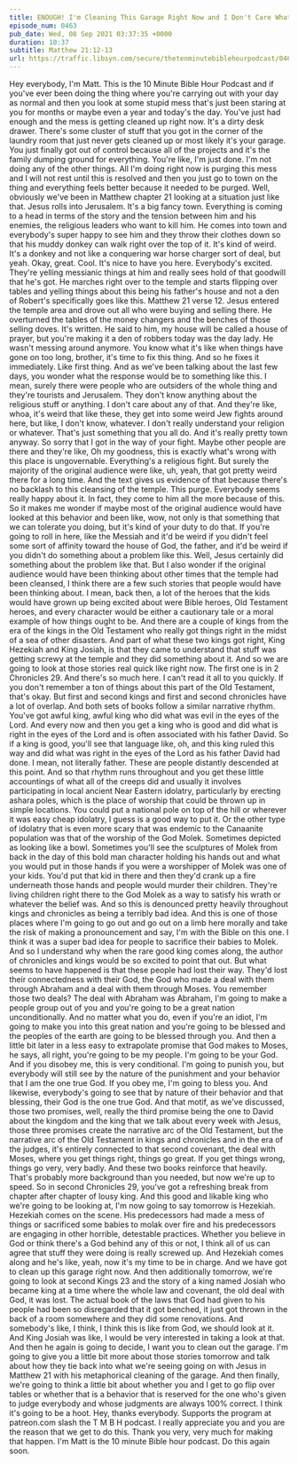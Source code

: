 ```yaml
---
title: ENOUGH! I'm Cleaning This Garage Right Now and I Don't Care What Other Responsibilities I'm Neglecting To Do It
episode_num: 0463
pub_date: Wed, 08 Sep 2021 03:37:35 +0000
duration: 10:37
subtitle: Matthew 21:12-13
url: https://traffic.libsyn.com/secure/thetenminutebiblehourpodcast/0463_-_ENOUGH_Im_Cleaning_This_Garage_Right_Now_and_I_Dont_Care_What_Other_Responsibilities_Im_Neglecting_To_Do_It.mp3
---
```


 Hey everybody, I'm Matt. This is the 10 Minute Bible Hour Podcast and if you've ever been doing the thing where you're carrying out with your day as normal and then you look at some stupid mess that's just been staring at you for months or maybe even a year and today's the day. You've just had enough and the mess is getting cleaned up right now. It's a dirty desk drawer. There's some cluster of stuff that you got in the corner of the laundry room that just never gets cleaned up or most likely it's your garage. You just finally got out of control because all of the projects and it's the family dumping ground for everything. You're like, I'm just done. I'm not doing any of the other things. All I'm doing right now is purging this mess and I will not rest until this is resolved and then you just go to town on the thing and everything feels better because it needed to be purged. Well, obviously we've been in Matthew chapter 21 looking at a situation just like that. Jesus rolls into Jerusalem. It's a big fancy town. Everything is coming to a head in terms of the story and the tension between him and his enemies, the religious leaders who want to kill him. He comes into town and everybody's super happy to see him and they throw their clothes down so that his muddy donkey can walk right over the top of it. It's kind of weird. It's a donkey and not like a conquering war horse charger sort of deal, but yeah. Okay, great. Cool. It's nice to have you here. Everybody's excited. They're yelling messianic things at him and really sees hold of that goodwill that he's got. He marches right over to the temple and starts flipping over tables and yelling things about this being his father's house and not a den of Robert's specifically goes like this. Matthew 21 verse 12. Jesus entered the temple area and drove out all who were buying and selling there. He overturned the tables of the money changers and the benches of those selling doves. It's written. He said to him, my house will be called a house of prayer, but you're making it a den of robbers today was the day lady. He wasn't messing around anymore. You know what it's like when things have gone on too long, brother, it's time to fix this thing. And so he fixes it immediately. Like first thing. And as we've been talking about the last few days, you wonder what the response would be to something like this. I mean, surely there were people who are outsiders of the whole thing and they're tourists and Jerusalem. They don't know anything about the religious stuff or anything. I don't care about any of that. And they're like, whoa, it's weird that like these, they get into some weird Jew fights around here, but like, I don't know, whatever. I don't really understand your religion or whatever. That's just something that you all do. And it's really pretty town anyway. So sorry that I got in the way of your fight. Maybe other people are there and they're like, Oh my goodness, this is exactly what's wrong with this place is ungovernable. Everything's a religious fight. But surely the majority of the original audience were like, uh, yeah, that got pretty weird there for a long time. And the text gives us evidence of that because there's no backlash to this cleansing of the temple. This purge. Everybody seems really happy about it. In fact, they come to him all the more because of this. So it makes me wonder if maybe most of the original audience would have looked at this behavior and been like, wow, not only is that something that we can tolerate you doing, but it's kind of your duty to do that. If you're going to roll in here, like the Messiah and it'd be weird if you didn't feel some sort of affinity toward the house of God, the father, and it'd be weird if you didn't do something about a problem like this. Well, Jesus certainly did something about the problem like that. But I also wonder if the original audience would have been thinking about other times that the temple had been cleansed, I think there are a few such stories that people would have been thinking about. I mean, back then, a lot of the heroes that the kids would have grown up being excited about were Bible heroes, Old Testament heroes, and every character would be either a cautionary tale or a moral example of how things ought to be. And there are a couple of kings from the era of the kings in the Old Testament who really got things right in the midst of a sea of other disasters. And part of what these two kings got right, King Hezekiah and King Josiah, is that they came to understand that stuff was getting screwy at the temple and they did something about it. And so we are going to look at those stories real quick like right now. The first one is in 2 Chronicles 29. And there's so much here. I can't read it all to you quickly. If you don't remember a ton of things about this part of the Old Testament, that's okay. But first and second kings and first and second chronicles have a lot of overlap. And both sets of books follow a similar narrative rhythm. You've got awful king, awful king who did what was evil in the eyes of the Lord. And every now and then you get a king who is good and did what is right in the eyes of the Lord and is often associated with his father David. So if a king is good, you'll see that language like, oh, and this king ruled this way and did what was right in the eyes of the Lord as his father David had done. I mean, not literally father. These are people distantly descended at this point. And so that rhythm runs throughout and you get these little accountings of what all of the creeps did and usually it involves participating in local ancient Near Eastern idolatry, particularly by erecting ashara poles, which is the place of worship that could be thrown up in simple locations. You could put a national pole on top of the hill or wherever it was easy cheap idolatry, I guess is a good way to put it. Or the other type of idolatry that is even more scary that was endemic to the Canaanite population was that of the worship of the God Molek. Sometimes depicted as looking like a bowl. Sometimes you'll see the sculptures of Molek from back in the day of this bold man character holding his hands out and what you would put in those hands if you were a worshipper of Molek was one of your kids. You'd put that kid in there and then they'd crank up a fire underneath those hands and people would murder their children. They're living children right there to the God Molek as a way to satisfy his wrath or whatever the belief was. And so this is denounced pretty heavily throughout kings and chronicles as being a terribly bad idea. And this is one of those places where I'm going to go out and go out on a limb here morally and take the risk of making a pronouncement and say, I'm with the Bible on this one. I think it was a super bad idea for people to sacrifice their babies to Molek. And so I understand why when the rare good king comes along, the author of chronicles and kings would be so excited to point that out. But what seems to have happened is that these people had lost their way. They'd lost their connectedness with their God, the God who made a deal with them through Abraham and a deal with them through Moses. You remember those two deals? The deal with Abraham was Abraham, I'm going to make a people group out of you and you're going to be a great nation unconditionally. And no matter what you do, even if you're an idiot, I'm going to make you into this great nation and you're going to be blessed and the peoples of the earth are going to be blessed through you. And then a little bit later in a less easy to extrapolate promise that God makes to Moses, he says, all right, you're going to be my people. I'm going to be your God. And if you disobey me, this is very conditional. I'm going to punish you, but everybody will still see by the nature of the punishment and your behavior that I am the one true God. If you obey me, I'm going to bless you. And likewise, everybody's going to see that by nature of their behavior and that blessing, their God is the one true God. And that motif, as we've discussed, those two promises, well, really the third promise being the one to David about the kingdom and the king that we talk about every week with Jesus, those three promises create the narrative arc of the Old Testament, but the narrative arc of the Old Testament in kings and chronicles and in the era of the judges, it's entirely connected to that second covenant, the deal with Moses, where you get things right, things go great. If you get things wrong, things go very, very badly. And these two books reinforce that heavily. That's probably more background than you needed, but now we're up to speed. So in second Chronicles 29, you've got a refreshing break from chapter after chapter of lousy king. And this good and likable king who we're going to be looking at, I'm now going to say tomorrow is Hezekiah. Hezekiah comes on the scene. His predecessors had made a mess of things or sacrificed some babies to molak over fire and his predecessors are engaging in other horrible, detestable practices. Whether you believe in God or think there's a God behind any of this or not, I think all of us can agree that stuff they were doing is really screwed up. And Hezekiah comes along and he's like, yeah, now it's my time to be in charge. And we have got to clean up this garage right now. And then additionally tomorrow, we're going to look at second Kings 23 and the story of a king named Josiah who became king at a time where the whole law and covenant, the old deal with God, it was lost. The actual book of the laws that God had given to his people had been so disregarded that it got benched, it just got thrown in the back of a room somewhere and they did some renovations. And somebody's like, I think, I think this is like from God, we should look at it. And King Josiah was like, I would be very interested in taking a look at that. And then he again is going to decide, I want you to clean out the garage. I'm going to give you a little bit more about those stories tomorrow and talk about how they tie back into what we're seeing going on with Jesus in Matthew 21 with his metaphorical cleaning of the garage. And then finally, we're going to think a little bit about whether you and I get to go flip over tables or whether that is a behavior that is reserved for the one who's given to judge everybody and whose judgments are always 100% correct. I think it's going to be a hoot. Hey, thanks everybody. Supports the program at patreon.com slash the T M B H podcast. I really appreciate you and you are the reason that we get to do this. Thank you very, very much for making that happen. I'm Matt is the 10 minute Bible hour podcast. Do this again soon.